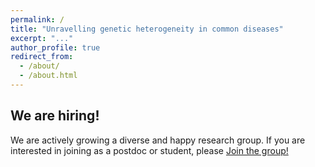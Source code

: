 ```yaml
---
permalink: /
title: "Unravelling genetic heterogeneity in common diseases"
excerpt: "..."
author_profile: true
redirect_from: 
  - /about/
  - /about.html
---
```



We are hiring!
------

We are actively growing a diverse and happy research group. If you are interested in joining as a postdoc or student, please [Join the group!](https://andywdahl.github.io/join-us/)
